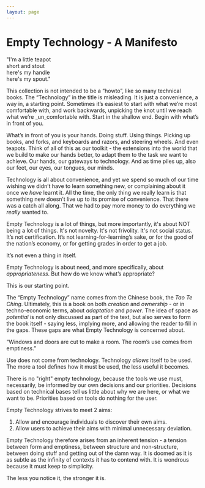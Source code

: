```yaml
---
layout: page
---
```


Empty Technology - A Manifesto
==============================

"I'm a little teapot  
 short and stout  
 here's my handle  
 here's my spout."

This collection is not intended to be a “howto”, like so many technical books. The “Technology” in the title is misleading. It is just a convenience, a way in, a starting point. Sometimes it’s easiest to start with what we’re most comfortable with, and work backwards, unpicking the knot until we reach what we’re _un_comfortable with. Start in the shallow end. Begin with what’s in front of you.

What’s in front of you is your hands. Doing stuff. Using things. Picking up books, and forks, and keyboards and razors, and steering wheels. And even teapots. Think of all of this as our toolkit - the extensions into the world that we build to make our hands better, to adapt them to the task we want to achieve. Our hands, our gateways to technology. And as time piles up, also our feet, our eyes, our tongues, our minds. 

Technology is all about convenience, and yet we spend so much of our time wishing we didn’t have to learn something new, or complaining about it once we _have_ learnt it. All the time, the only thing we really learn is that something new doesn’t live up to its promise of convenience. That there was a catch all along. That we had to pay more money to do everything we _really_ wanted to.
 
Empty Technology is a lot of things, but more importantly, it's about NOT being a lot of things. It's not novelty. It's not frivolity. It's not social status. It’s not certification. It’s not learning-for-learning’s sake, or for the good of the nation’s economy, or for getting grades in order to get a job. 

It’s not even a thing in itself.

Empty Technology is about need, and more specifically, about _appropriateness_. But how do we know what’s appropriate?

This is our starting point.

The “Empty Technology” name comes from the Chinese book, the _Tao Te Ching_. Ultimately, this is a book on both _creation_ and _ownership_ - or in techno-economic terms, about _adaptation_ and _power_. The idea of space as _potential_ is not only discussed as part of the text, but also serves to form the book itself - saying less, implying more, and allowing the reader to fill in the gaps. These gaps are what Empty Technology is concerned about.

“Windows and doors are cut to make a room.
The room’s use comes from emptiness.”

Use does not come from technology. Technology _allows_ itself to be used. The more a tool defines how it must be used, the less useful it becomes.

There is no "right" empty technology, because the tools we use must, necessarily, be informed by our own decisions and our priorities. Decisions based on technical bases tell us little about why we are here, or what we want to be. Priorities based on tools do nothing for the user.

Empty Technology strives to meet 2 aims:

1. Allow and encourage individuals to discover their own aims.
2. Allow users to achieve their aims with minimal unnecessary deviation.

Empty Technology therefore arises from an inherent tension - a tension between form and emptiness, between structure and non-structure, between doing stuff and getting out of the damn way. It is doomed as it is as subtle as the infinity of contexts it has to contend with. It is wondrous because it must keep to simplicity. 

The less you notice it, the stronger it is. 

